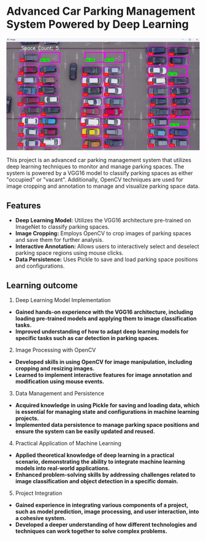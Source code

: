 # Advanced Car Parking Management System Powered by Deep Learning

![image](./carparkdetection.jpg)

This project is an advanced car parking management system that utilizes deep learning techniques to monitor and manage parking spaces. The system is powered by a VGG16 model to classify parking spaces as either "occupied" or "vacant". Additionally, OpenCV techniques are used for image cropping and annotation to manage and visualize parking space data.

## Features
- **Deep Learning Model:** Utilizes the VGG16 architecture pre-trained on ImageNet to classify parking spaces.
- **Image Cropping:** Employs OpenCV to crop images of parking spaces and save them for further analysis.
- **Interactive Annotation:** Allows users to interactively select and deselect parking space regions using mouse clicks.
- **Data Persistence:** Uses Pickle to save and load parking space positions and configurations.

## Learning outcome
1. Deep Learning Model Implementation
- **Gained hands-on experience with the VGG16 architecture, including loading pre-trained models and applying them to image classification tasks.**
- **Improved understanding of how to adapt deep learning models for specific tasks such as car detection in parking spaces.**
2. Image Processing with OpenCV
- **Developed skills in using OpenCV for image manipulation, including cropping and resizing images.**
- **Learned to implement interactive features for image annotation and modification using mouse events.**
3. Data Management and Persistence
- **Acquired knowledge in using Pickle for saving and loading data, which is essential for managing state and configurations in machine learning projects.**
- **Implemented data persistence to manage parking space positions and ensure the system can be easily updated and reused.**
4. Practical Application of Machine Learning
- **Applied theoretical knowledge of deep learning in a practical scenario, demonstrating the ability to integrate machine learning models into real-world applications.**
- **Enhanced problem-solving skills by addressing challenges related to image classification and object detection in a specific domain.**
5. Project Integration
- **Gained experience in integrating various components of a project, such as model prediction, image processing, and user interaction, into a cohesive system.**
- **Developed a deeper understanding of how different technologies and techniques can work together to solve complex problems.**
